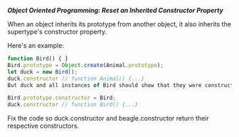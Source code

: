 ***Object Oriented Programming: Reset an Inherited Constructor Property***

When an object inherits its prototype from another object, it also inherits the supertype's constructor property.

Here's an example:

```javascript
function Bird() { }
Bird.prototype = Object.create(Animal.prototype);
let duck = new Bird();
duck.constructor // function Animal() {...}
But duck and all instances of Bird should show that they were constructed by Bird and not Animal. To do so, you can manually set Bird's constructor property to the Bird object:

Bird.prototype.constructor = Bird;
duck.constructor // function Bird() {...}
```

Fix the code so duck.constructor and beagle.constructor return their respective constructors.
